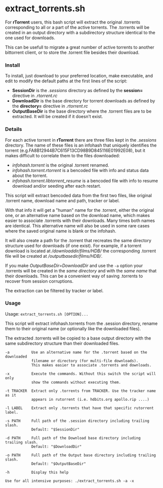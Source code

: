 # extract_torrents.sh

For **rTorrent** users, this bash script will extract the original .torrents corresponding to all or a part of the active torrents. The .torrents will be created in an output directory with a subdirectory structure identical to the one used for downloads.

This can be usefull to migrate a great number of active torrents to another bittorrent client, or to store the .torrent file besides their download.

### Install

To install, just download to your preferred location, make executable, and edit to modify the default paths at the first lines of the script:
* **SessionDir** is the *.sessions* directory as defined by the **session=** directive in *.rtorrent.rc*
* **DownloadDir** is the base directory for torrent downloads as defined by the **directory=** directive in *.rtorrent.rc*
* **OutputBaseDir** is the base directory where the .torrent files are to be extracted. It will be created if it doesn't exist.

### Details

For each active torrent in **rTorrent** there are three files kept in the *.sessions* directory. The name of these files is an infohash that uniquely identifies the torrent (e.g.FA8B12944B7C615F13CD98B9D845116E01992E08), but it makes difficult to correlate them to the files downloaded:

* _infohash.torrent_ is the original .torrent renamed.
* _infohash.torrent.rtorrent_ is a bencoded file with info and status data about the torrent.
* _infohash.torrent.libtorrent_resume_ is a bencoded file with info to resume download and/or seeding after each restart.

This script will extract bencoded data from the first two files, like original .torrent name, download name and path, tracker or label.

With that info it will get a "human" name for the .torrent, either the original one, or an alternative name based on the download name, which makes easier to associate .torrents with their downloads. Many times both names are identical. This alternative name will also be used in some rare cases where the saved original name is blank or the infohash.

It will also create a path for the .torrent that recreates the same directory structure used for downloads (if one exist). For example, if a torrent download is located at _/downloaddir/films/HDB/_ the corresponding .torrent file will be created at _/outputbasedir/films/HDB/_.  

If you make *OutputBaseDir=DownloadDir* and use the `-a` option your .torrents will be created in the _same directory_ and with the _same name_ that their downloads. This can be a convenient way of saving .torrents to recover from session corruptions. 

The extraction can be filtered by tracker or label. 

### Usage

Usage: `extract_torrents.sh [OPTION]...`

This script will extract infohash.torrents from the .session directory, rename
them to their original name (or optionally like the downloaded files). 

The extracted .torrents will be copied to a base output directory with the same
subdirectory structure than their downloaded files.

    -a          Use an alternative name for the .torrent based on the downloaded
                filename or directory (for multi-file downloads).
                This makes easier to associate .torrents and downloads. 
              
    -x          Execute the commands. Without this switch the script will only
                show the commands without executing them.  
              
    -t TRACKER  Extract only .torrents from TRACKER. Use the tracker name as it
                appears in rutorrent (i.e. hdbits.org apollo.rip ....)
              
    -l LABEL    Extract only .torrents that have that specific rutorrent label.
  
    -s PATH     Full path of the .session directory including trailing slash.
                Default: "$SessionDir"
              
    -d PATH     Full path of the Download base directory including trailing slash.
                Default: "$DownloadDir"
              
    -o PATH     Full path of the Output base directory including trailing slash.
                Default: "$OutputBaseDir"
              
    -h          Display this help

    Use for all intensive purposes: ./extract_torrents.sh -a -x
